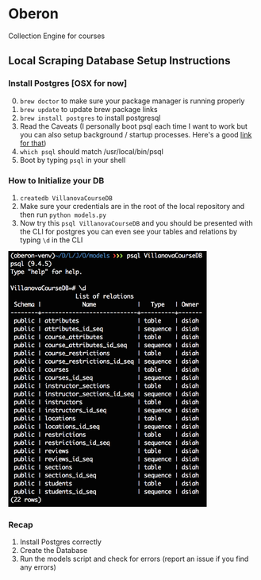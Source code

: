 # Oberon
Collection Engine for courses

## Local Scraping Database Setup Instructions


### Install Postgres [OSX for now]

0. ```brew doctor``` to make sure your package manager is running properly
1. ```brew update``` to update brew package links
2. ```brew install postgres``` to install postgresql
3. Read the Caveats (I personally boot psql each time I want to work but you can also setup 
background / startup processes. Here's a good [link for that](https://www.codefellows.org/blog/three-battle-tested-ways-to-install-postgresql))
3. ```which psql``` should match /usr/local/bin/psql
4. Boot by typing ```psql``` in your shell


### How to Initialize your DB

1. ```createdb VillanovaCourseDB```
2. Make sure your credentials are in the root of the local repository and then run ```python models.py```
3. Now try this ```psql VillanovaCourseDB``` and you should be presented with the CLI for postgres
you can even see your tables and relations by typing ```\d``` in the CLI


<img src="psqltables.png" width="400" />


### Recap

1. Install Postgres correctly
2. Create the Database 
3. Run the models script and check for errors (report an issue if you find any errors)
